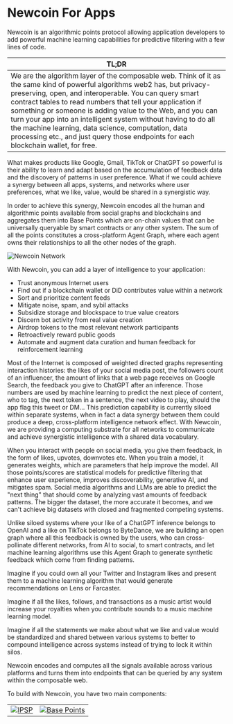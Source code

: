 # Newcoin For Apps

Newcoin is an algorithmic points protocol allowing application developers to add powerful machine learning capabilities for predictive filtering with a few lines of code.



|TL;DR |
|---|
| We are the algorithm layer of the composable web. Think of it as the same kind of powerful algorithms web2 has, but privacy-preserving, open, and interoperable. You can query smart contract tables to read numbers that tell your application if something or someone is adding value to the Web, and you can turn your app into an intelligent system without having to do all the machine learning, data science, computation, data processing etc., and just query those endpoints for each blockchain wallet, for free. |

What makes products like Google, Gmail, TikTok or ChatGPT so powerful is their ability to learn and adapt based on the accumulation of feedback data and the discovery of patterns in user preference. What if we could achieve a synergy between all apps, systems, and networks where user preferences, what we like, value, would be shared in a synergistic way.

In order to achieve this synergy, Newcoin encodes all the human and algorithmic points available from social graphs and blockchains and aggregates them into Base Points which are on-chain values that can be universally queryable by smart contracts or any other system. The sum of all the points constitutes a cross-platform Agent Graph, where each agent owns their relationships to all the other nodes of the graph.

![Newcoin Network](https://github.com/newfound8ion/developer/assets/112469623/6e9b926f-0376-449c-b1b3-606296dc4e63)

With Newcoin, you can add a layer of intelligence to your application:
* Trust anonymous Internet users
* Find out if a blockchain wallet or DiD contributes value within a network
* Sort and prioritize content feeds
* Mitigate noise, spam, and sybil attacks
* Subsidize storage and blockspace to true value creators
* Discern bot activity from real value creation
* Airdrop tokens to the most relevant network participants
* Retroactively reward public goods
* Automate and augment data curation and human feedback for reinforcement learning

Most of the Internet is composed of weighted directed graphs representing interaction histories: the likes of your social media post, the followers count of an influencer, the amount of links that a web page receives on Google Search, the feedback you give to ChatGPT after an inference. Those numbers are used by machine learning to predict the next piece of content, who to tag, the next token in a sentence, the next video to play, should the app flag this tweet or DM... This prediction capability is currently siloed within separate systems, when in fact a data synergy between them could produce a deep, cross-platform intelligence network effect. With Newcoin, we are providing a computing substrate for all networks to communicate and achieve synergistic intelligence with a shared data vocabulary.

When you interact with people on social media, you give them feedback, in the form of likes, upvotes, downvotes etc. When you train a model, it generates weights, which are parameters that help improve the model. All those points/scores are statistical models for predictive filtering that enhance user experience, improves discoverability, generative AI, and mitigates spam. Social media algorithms and LLMs are able to predict the "next thing" that should come by analyzing vast amounts of feedback patterns. The bigger the dataset, the more accurate it becomes, and we can't achieve big datasets with closed and fragmented competing systems.

Unlike siloed systems where your like of a ChatGPT inference belongs to OpenAI and a like on TikTok belongs to ByteDance, we are building an open graph where all this feedback is owned by the users, who can cross-pollinate different networks, from AI to social, to smart contracts, and let machine learning algorithms use this Agent Graph to generate synthetic feedback which come from finding patterns. 

Imagine if you could own all your Twitter and Instagram likes and present them to a machine learning algorithm that would generate recommendations on Lens or Farcaster.

Imagine if all the likes, follows, and transactions as a music artist would increase your royalties when you contribute sounds to a music machine learning model.

Imagine if all the statements we make about what we like and value would be standardized and shared between various systems to better to compound intelligence across systems instead of trying to lock it within silos.

Newcoin encodes and computes all the signals available across various platforms and turns them into endpoints that can be queried by any system within the composable web.

To build with Newcoin, you have two main components:


|       |       |
|:-----:|:-----:|
| [![IPSP](https://github.com/newfound8ion/developer/assets/112469623/dbc77095-20bb-4f42-9136-815a90931ef9)](/docs/ipsp/overview) | [![Base Points](https://github.com/newfound8ion/developer/assets/112469623/9e51a164-8f4e-44d1-901b-1524278a110f)](/docs/newcoin-base-points/overview) |


